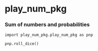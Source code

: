 # play_num_pkg
### Sum of numbers and probabilities
```
import play_num_pkg.play_num_pkg as pnp

pnp.roll_dice()
```